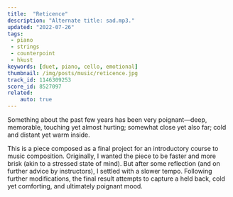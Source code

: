 ```yaml
---
title:  "Reticence"
description: "Alternate title: sad.mp3."
updated: "2022-07-26"
tags:
 - piano
 - strings
 - counterpoint
 - hkust
keywords: [duet, piano, cello, emotional]
thumbnail: /img/posts/music/reticence.jpg
track_id: 1146309253
score_id: 8527097
related:
    auto: true
---
```


Something about the past few years has been very poignant—deep, memorable, touching yet almost hurting; somewhat close yet also far; cold and distant yet warm inside.

This is a piece composed as a final project for an introductory course to music composition. Originally, I wanted the piece to be faster and more brisk (akin to a stressed state of mind). But after some reflection (and on further advice by instructors), I settled with a slower tempo. Following further modifications, the final result attempts to capture a held back, cold yet comforting, and ultimately poignant mood.
